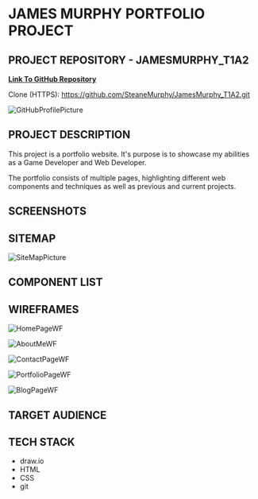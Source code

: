 # JAMES MURPHY PORTFOLIO PROJECT

## PROJECT REPOSITORY - JAMESMURPHY_T1A2

[**Link To GitHub Repository**](https://github.com/SteaneMurphy/JamesMurphy_T1A2)

Clone (HTTPS): https://github.com/SteaneMurphy/JamesMurphy_T1A2.git

![GitHubProfilePicture](./docs/GitHubProfilePic.jpg)

## PROJECT DESCRIPTION

This project is a portfolio website. It's purpose is to showcase my abilities as a Game Developer and Web Developer.

The portfolio consists of multiple pages, highlighting different web components and techniques as well as previous and current projects.

## SCREENSHOTS

## SITEMAP

![SiteMapPicture](./docs/Sitemap.png)

## COMPONENT LIST

## WIREFRAMES

![HomePageWF](./docs/HomePageWF.png)

![AboutMeWF](./docs/AboutMeWF.png)

![ContactPageWF](./docs/ContactPageWF.png)

![PortfolioPageWF](./docs/PortfolioWF.png)

![BlogPageWF](./docs/BlogWF.png)

## TARGET AUDIENCE

## TECH STACK

- draw.io
- HTML
- CSS
- git